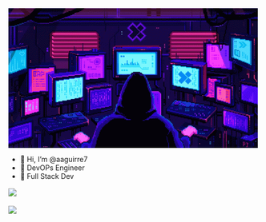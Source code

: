 <a>
<img align="center"src="./img/pixels-neon.gif">
</a>

- 👋 Hi, I’m @aaguirre7
- 👀 DevOPs Engineer
- 🌱 Full Stack Dev

<a><img align="center" src="https://github-readme-stats.vercel.app/api/?username=aaguirre7&theme=dark&hide=contribs&show_icons=true"/>
<br></br>
<img align="center" src="https://github-readme-stats.vercel.app/api/top-langs/?username=aaguirre7&theme=dark"/> </a>

<!---
aaguirre7/aaguirre7 is a ✨ special ✨ repository because its `README.md` (this file) appears on your GitHub profile.
You can click the Preview link to take a look at your changes.
--->
